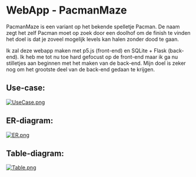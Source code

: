 # WebApp - PacmanMaze

PacmanMaze is een variant op het bekende spelletje Pacman. De naam zegt het zelf Pacman moet op zoek door een doolhof om de finish te vinden het doel is dat je zoveel mogelijk levels kan halen zonder dood te gaan. 

Ik zal deze webapp maken met p5.js (front-end) en SQLite + Flask (back-end). Ik heb me tot nu toe hard gefocust op de front-end maar ik ga nu stilletjes aan beginnen met het maken van de back-end. Mijn doel is zeker nog om het grootste deel van de back-end gedaan te krijgen.

## Use-case:

[![UseCase.png](https://i.postimg.cc/V6BcvCfc/UseCase.png)](https://postimg.cc/CB126dnv)

## ER-diagram:

[![ER.png](https://i.postimg.cc/Vsg8cnZq/ER.png)](https://postimg.cc/grx5VXWj)

## Table-diagram:

[![Table.png](https://i.postimg.cc/j5PnLQcr/Table.png)](https://postimg.cc/Vrskht27)
